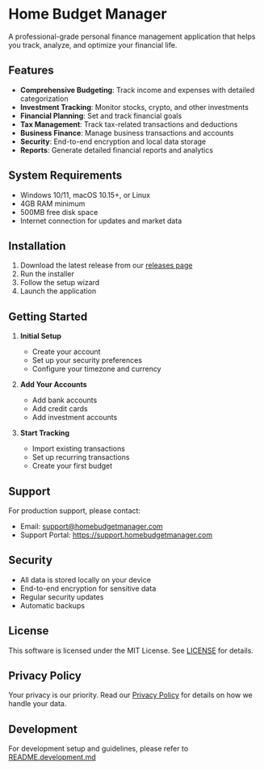 # Home Budget Manager

A professional-grade personal finance management application that helps you track, analyze, and optimize your financial life.

## Features

- **Comprehensive Budgeting**: Track income and expenses with detailed categorization
- **Investment Tracking**: Monitor stocks, crypto, and other investments
- **Financial Planning**: Set and track financial goals
- **Tax Management**: Track tax-related transactions and deductions
- **Business Finance**: Manage business transactions and accounts
- **Security**: End-to-end encryption and local data storage
- **Reports**: Generate detailed financial reports and analytics

## System Requirements

- Windows 10/11, macOS 10.15+, or Linux
- 4GB RAM minimum
- 500MB free disk space
- Internet connection for updates and market data

## Installation

1. Download the latest release from our [releases page](https://github.com/erezrozenbaum/HomeBudgetManager/releases)
2. Run the installer
3. Follow the setup wizard
4. Launch the application

## Getting Started

1. **Initial Setup**
   - Create your account
   - Set up your security preferences
   - Configure your timezone and currency

2. **Add Your Accounts**
   - Add bank accounts
   - Add credit cards
   - Add investment accounts

3. **Start Tracking**
   - Import existing transactions
   - Set up recurring transactions
   - Create your first budget

## Support

For production support, please contact:
- Email: support@homebudgetmanager.com
- Support Portal: https://support.homebudgetmanager.com

## Security

- All data is stored locally on your device
- End-to-end encryption for sensitive data
- Regular security updates
- Automatic backups

## License

This software is licensed under the MIT License. See [LICENSE](LICENSE) for details.

## Privacy Policy

Your privacy is our priority. Read our [Privacy Policy](docs/PRIVACY.md) for details on how we handle your data.

## Development

For development setup and guidelines, please refer to [README.development.md](README.development.md)